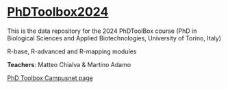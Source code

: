 # [PhDToolbox2024](https://mchialva.github.io/PhDToolbox2024/)
This is the data repository for the 2024 PhDToolBox course (PhD in Biological Sciences and Applied Biotechnologies, University of Torino, Italy)

R-base, R-advanced and R-mapping modules

**Teachers**: Matteo Chialva & Martino Adamo

[PhD Toolbox Campusnet page](https://dott-sbba.campusnet.unito.it/do/corsi.pl/Show?_id=7kkl)
